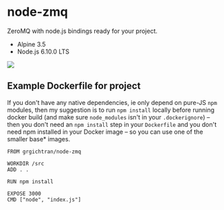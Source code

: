 # node-zmq
ZeroMQ with node.js bindings ready for your project.
* Alpine 3.5
* Node.js 6.10.0 LTS

[![](https://images.microbadger.com/badges/image/grgichtran/node-zmq.svg)](https://microbadger.com/images/grgichtran/node-zmq "Get your own image badge on microbadger.com")

## Example Dockerfile for project
If you don't have any native dependencies, ie only depend on pure-JS `npm` modules, then my suggestion is to run `npm install` locally before running docker build (and make sure `node_modules` isn't in your `.dockerignore`) – then you don't need an `npm install` step in your `Dockerfile` and you don't need npm installed in your Docker image – so you can use one of the smaller base* images.

```
FROM grgichtran/node-zmq

WORKDIR /src
ADD . .

RUN npm install

EXPOSE 3000
CMD ["node", "index.js"]
```
